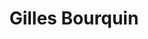 ---
title: Gilles Bourquin
link: https://gillesbourquin.ch/category/predications/
rss: https://gillesbourquin.ch/feed/
description: Gilles Bourquin est pasteur dans la paroisse de Rondchâtel (Berne).
tags: Berne
---